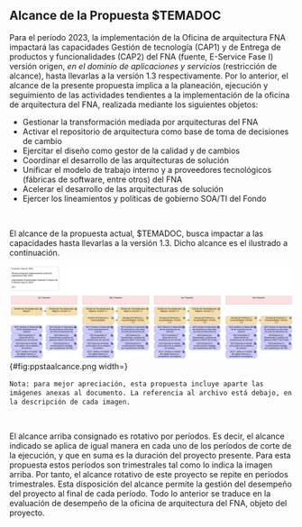 ## Alcance de la Propuesta $TEMADOC
Para el período 2023, la implementación de la Oficina de arquitectura FNA impactará las capacidades Gestión de tecnología (CAP1) y de Entrega de productos y funcionalidades (CAP2) del FNA (fuente, E-Service Fase I) versión origen, _en el dominio de aplicaciones y servicios_ (restricción de alcance), hasta llevarlas a la versión 1.3 respectivamente. Por lo anterior, el alcance de la presente propuesta implica a la planeación, ejecución y seguimiento de las actividades tendientes a la implementación de la oficina de arquitectura del FNA, realizada mediante los siguientes objetos:

- Gestionar la transformación mediada por arquitecturas del FNA
- Activar el repositorio de arquitectura como base de toma de decisiones de cambio
- Ejercitar el diseño como gestor de la calidad y de cambios
- Coordinar el desarrollo de las arquitecturas de solución
- Unificar el modelo de trabajo interno y a proveedores tecnológicos (fábricas de software, entre otros) del FNA
- Acelerar el desarrollo de las arquitecturas de solución​
- Ejercer los lineamientos y políticas de gobierno​ SOA/TI del Fondo

<br>

El alcance de la propuesta actual, $TEMADOC, busca impactar a las capacidades hasta llevarlas a la versión 1.3. Dicho alcance es el ilustrado a continuación.

![Vista de evolución de capacidades, versión 1.3, dentro del alcance del proyecto de implementación de la oficina de arquitectura, E-Service, Fase III, 2023 (ppstaalcance.png).)](images/ppstaalcance.png){#fig:ppstaalcance.png width=}

    Nota: para mejor apreciación, esta propuesta incluye aparte las imágenes anexas al documento. La referencia al archivo está debajo, en la descripción de cada imagen.

<br>

El alcance arriba consignado es rotativo por períodos. Es decir, el alcance indicado se aplica de igual manera en cada uno de los períodos de corte de la ejecución, y que en suma es la duración del proyecto presente. Para esta propuesta estos períodos son trimestrales tal como lo indica la imagen arriba. Por tanto, el alcance rotativo de este proyecto se repite en períodos trimestrales. Esta disposición del alcance permite la gestión del desempeño del proyecto al final de cada período. Todo lo anterior se traduce en la evaluación de desempeño de la oficina de arquitectura del FNA, objeto del proyecto.

<br>
